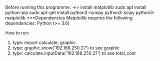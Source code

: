 Before running this programme:
->> install matplotlib
sudo apt install python-pip
sudo apt-get install python3-numpy python3-scipy python3-matplotlib
***Dependencies
Matplotlib requires the following dependencies:
Python (>= 3.6)

How to run:
1. type: import calculate, graphic
2. type: graphic.show('192.168.250.27') to see graphic
3. type: calculate.inputData('192.168.250.27') to see total_cost
